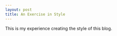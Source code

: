 ```yaml
---
layout: post
title: An Exercise in Style
---
```


This is my experience creating the style of this blog.
